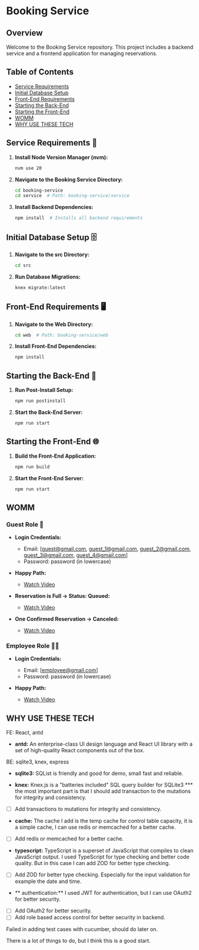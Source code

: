 # Booking Service

## Overview
Welcome to the Booking Service repository. This project includes a backend service and a frontend application for managing reservations.

## Table of Contents
- [Service Requirements](#service-requirements-)
- [Initial Database Setup](#initial-database-setup-)
- [Front-End Requirements](#front-end-requirements-)
- [Starting the Back-End](#starting-the-back-end-)
- [Starting the Front-End](#starting-the-front-end-)
- [WOMM](#womm)
- [WHY USE THESE TECH](#why-tech-stack)

## Service Requirements 🔧
1. **Install Node Version Manager (nvm):**
    ```bash
    nvm use 20
    ```

2. **Navigate to the Booking Service Directory:**
    ```bash
    cd booking-service
    cd service  # Path: booking-service/service
    ```

3. **Install Backend Dependencies:**
    ```bash
    npm install  # Installs all backend requirements
    ```

## Initial Database Setup 🗄️
1. **Navigate to the src Directory:**
    ```bash
    cd src
    ```

2. **Run Database Migrations:**
    ```bash
    knex migrate:latest
    ```

## Front-End Requirements 🖥️
1. **Navigate to the Web Directory:**
    ```bash
    cd web  # Path: booking-service/web
    ```

2. **Install Front-End Dependencies:**
    ```bash
    npm install
    ```

## Starting the Back-End 🚀
1. **Run Post-Install Setup:**
    ```bash
    npm run postinstall
    ```

2. **Start the Back-End Server:**
    ```bash
    npm run start
    ```

## Starting the Front-End 🌐
1. **Build the Front-End Application:**
    ```bash
    npm run build
    ```

2. **Start the Front-End Server:**
    ```bash
    npm run start
    ```

## WOMM

### Guest Role 👤
- **Login Credentials:**
    - Email: [guest@gmail.com, guest_1@gmail.com, guest_2@gmail.com, guest_3@gmail.com, guest_4@gmail.com]
    - Password: password (in lowercase)

- **Happy Path:**
    - [Watch Video](https://www.loom.com/share/c0674bd108da41c6b2a95e02016cb033?sid=9bf2bbd3-48fb-4ede-b20e-833fe0d58aa2)

- **Reservation is Full → Status: Queued:**
    - [Watch Video](https://www.loom.com/share/0e502a351913434e8e9949b006389257?sid=273faedd-b334-46ce-bd0d-e53bd2252487)

- **One Confirmed Reservation → Canceled:**
    - [Watch Video](https://www.loom.com/share/02b795f72ba64c9da9dcc4c16d4b6e23?sid=5d535bb8-965b-4b06-993c-f2926164fd76)

### Employee Role 🧑‍💼
- **Login Credentials:**
    - Email: [employee@gmail.com]
    - Password: password (in lowercase)

- **Happy Path:**
    - [Watch Video](https://www.loom.com/share/dc5c5765ca6e4dfca8f9ee0793a9e329?sid=d031863c-0911-4603-9546-2b58d5f44d13)

## WHY USE THESE TECH
FE: React, antd
- **antd:** An enterprise-class UI design language and React UI library with a set of high-quality React components out of the box.

BE: sqlite3, knex, express
- **sqlite3:** SQList is friendly and good for demo, small fast and reliable.

- **knex:** Knex.js is a "batteries included" SQL query builder for SQLite3 *** the most important part is that I should add transaction to the mutations for integrity and consistency.

- [ ] Add transactions to mutations for integrity and consistency.

- **cache:** The cache I add is the temp cache for control table capacity, it is a simple cache, I can use redis or memcached for a better cache.

- [ ] Add redis or memcached for a better cache.

- **typescript:** TypeScript is a superset of JavaScript that compiles to clean JavaScript output. I used TypeScript for type checking and better code quality. But in this case I can add ZOD for better type checking.

- [ ] Add ZOD for better type checking. Especially for the input validation for example the date and time.

- ** authentication:** I used JWT for authentication, but I can use OAuth2 for better security.
- [ ] Add OAuth2 for better security.
- [ ] Add role based access control for better security in backend.

Failed in adding test cases with cucumber, should do later on.

There is a lot of things to do, but I think this is a good start.
